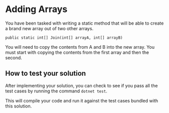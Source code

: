 # Adding Arrays

You have been tasked with writing a static method that will be able to create a brand
new array out of two other arrays.

```
public static int[] Join(int[] arrayA, int[] arrayB)
```

You will need to copy the contents from A and B into the new array. You must
start with copying the contents from the first array and then the second.

## How to test your solution

After implementing your solution, you can check to see if you pass all the test cases by running the
command `dotnet test`.

This will compile your code and run it against the test cases bundled with this solution.
